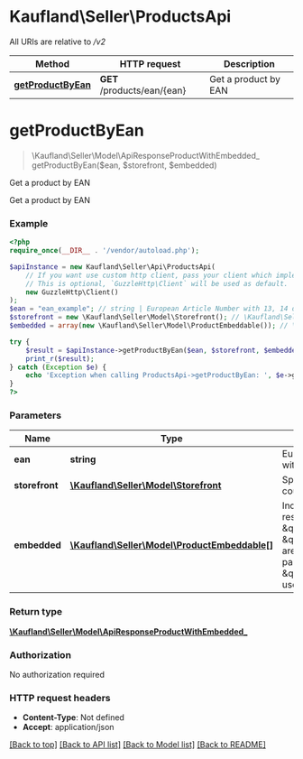 # Kaufland\Seller\ProductsApi

All URIs are relative to */v2*

Method | HTTP request | Description
------------- | ------------- | -------------
[**getProductByEan**](ProductsApi.md#getproductbyean) | **GET** /products/ean/{ean} | Get a product by EAN

# **getProductByEan**
> \Kaufland\Seller\Model\ApiResponseProductWithEmbedded_ getProductByEan($ean, $storefront, $embedded)

Get a product by EAN

Get a product by EAN

### Example
```php
<?php
require_once(__DIR__ . '/vendor/autoload.php');

$apiInstance = new Kaufland\Seller\Api\ProductsApi(
    // If you want use custom http client, pass your client which implements `GuzzleHttp\ClientInterface`.
    // This is optional, `GuzzleHttp\Client` will be used as default.
    new GuzzleHttp\Client()
);
$ean = "ean_example"; // string | European Article Number with 13, 14 or 15 digits
$storefront = new \Kaufland\Seller\Model\Storefront(); // \Kaufland\Seller\Model\Storefront | Specifies the store by country
$embedded = array(new \Kaufland\Seller\Model\ProductEmbeddable()); // \Kaufland\Seller\Model\ProductEmbeddable[] | Include related entities in the result (if both parameters \"category\" and \"category_basics\" are provided, only the parameter \"category\" is used)

try {
    $result = $apiInstance->getProductByEan($ean, $storefront, $embedded);
    print_r($result);
} catch (Exception $e) {
    echo 'Exception when calling ProductsApi->getProductByEan: ', $e->getMessage(), PHP_EOL;
}
?>
```

### Parameters

Name | Type | Description  | Notes
------------- | ------------- | ------------- | -------------
 **ean** | **string**| European Article Number with 13, 14 or 15 digits |
 **storefront** | [**\Kaufland\Seller\Model\Storefront**](../Model/.md)| Specifies the store by country |
 **embedded** | [**\Kaufland\Seller\Model\ProductEmbeddable[]**](../Model/\Kaufland\Seller\Model\ProductEmbeddable.md)| Include related entities in the result (if both parameters \&quot;category\&quot; and \&quot;category_basics\&quot; are provided, only the parameter \&quot;category\&quot; is used) | [optional]

### Return type

[**\Kaufland\Seller\Model\ApiResponseProductWithEmbedded_**](../Model/ApiResponseProductWithEmbedded_.md)

### Authorization

No authorization required

### HTTP request headers

 - **Content-Type**: Not defined
 - **Accept**: application/json

[[Back to top]](#) [[Back to API list]](../../README.md#documentation-for-api-endpoints) [[Back to Model list]](../../README.md#documentation-for-models) [[Back to README]](../../README.md)

